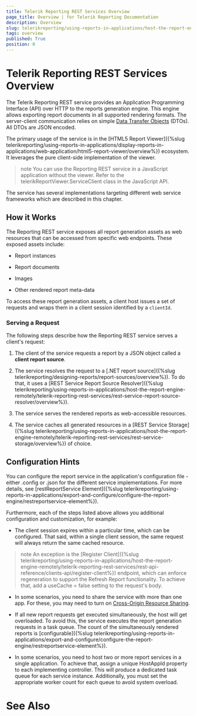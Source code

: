 ```yaml
---
title: Telerik Reporting REST Services Overview
page_title: Overview | for Telerik Reporting Documentation
description: Overview
slug: telerikreporting/using-reports-in-applications/host-the-report-engine-remotely/telerik-reporting-rest-services/overview
tags: overview
published: True
position: 0
---
```


# Telerik Reporting REST Services Overview



The Telerik Reporting REST service provides an Application Programming Interface (API) over HTTP
        to the reports generation engine. This engine allows exporting report documents in all supported
        rendering formats. The server-client communication relies on simple
        [Data Transfer Objects](http://martinfowler.com/eaaCatalog/dataTransferObject.html)        (DTOs). All DTOs are JSON encoded.
      

The primary usage of the service is in the
        [HTML5 Report Viewer]({%slug telerikreporting/using-reports-in-applications/display-reports-in-applications/web-application/html5-report-viewer/overview%}) ecosystem.
        It leverages the pure client-side implementation of the viewer.
      

>note You can use the Reporting REST service in a JavaScript application without the viewer.          Refer to the telerikReportViewer.ServiceClient class in the JavaScript API.        


The service has several implementations targeting different
        web service frameworks which are described in this chapter.
      

## How it Works

The Reporting REST service exposes all report generation assets as web resources that can be accessed from specific web endpoints. These exposed assets include:
        

* Report instances

* Report documents

* Images

* Other rendered report meta-data

To access these report generation assets, a client host issues a set of requests and wraps them in a client session identified by a `clientId`.
        

### Serving a Request

The following steps describe how the Reporting REST service serves a client's request:
            

1. The client of the service requests a report by a JSON object called a __client report source__.
                

1. The service resolves the request to a
                  [.NET  report source]({%slug telerikreporting/designing-reports/report-sources/overview%}). To do that, it uses a
                  [REST Service Report Source Resolver]({%slug telerikreporting/using-reports-in-applications/host-the-report-engine-remotely/telerik-reporting-rest-services/rest-service-report-source-resolver/overview%}).
                

1. The service serves the rendered reports as web-accessible resources.
                

1. The service caches all generated resources in a
                  [REST Service Storage]({%slug telerikreporting/using-reports-in-applications/host-the-report-engine-remotely/telerik-reporting-rest-services/rest-service-storage/overview%})                  of choice.
                

## Configuration Hints

You can configure the report service in the application's
          configuration file - either .config or .json for the different service implementations. For more details, see
          [restReportService Element]({%slug telerikreporting/using-reports-in-applications/export-and-configure/configure-the-report-engine/restreportservice-element%}).
        

Furthermore, each of the steps listed above allows you additional configuration and customization, for example:
          

* The client session expires within a particular time, which can be configured.
                That said, within a single client session, the same request will always return the same cached resource.
              

>note An exception is the [Register Client]({%slug telerikreporting/using-reports-in-applications/host-the-report-engine-remotely/telerik-reporting-rest-services/rest-api-reference/clients-api/register-client%})                  endpoint, which can enforce regeneration to support the Refresh Report                  functionality. To achieve that, add a useCache = false setting to the request's body.                


* In some scenarios, you need to share the service with more than one app.
          For these, you may need to turn on
          [Cross-Origin Resource Sharing](http://www.w3.org/TR/cors).
        

* If all new report requests get executed simultaneously, the host will get overloaded.
          To avoid this, the service executes the report generation requests in a task queue.
          The count of the simultaneously rendered reports is
          [configurable]({%slug telerikreporting/using-reports-in-applications/export-and-configure/configure-the-report-engine/restreportservice-element%}).
          

* In some scenarios, you need to host two or more report services in a single application.
          To achieve that, assign a unique HostAppId property to each implementing controller.
          This will produce a dedicated task queue for each service instance.
          Additionally, you must set the appropriate worker count for each queue to avoid system overload.
        

# See Also

